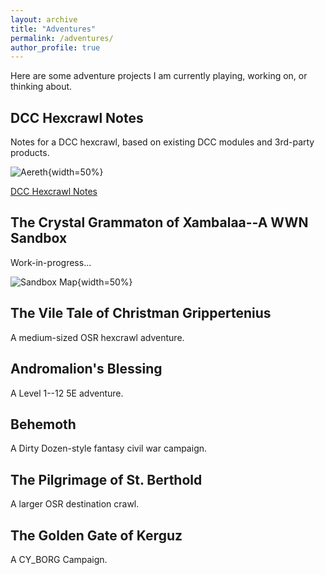 ```yaml
---
layout: archive
title: "Adventures"
permalink: /adventures/
author_profile: true
---
```


Here are some adventure projects I am currently playing, working on, or thinking about.


## DCC Hexcrawl Notes
Notes for a DCC hexcrawl, based on existing DCC modules and 3rd-party products.

![Aereth](http://theophrastus-b0mbastus.github.io/images/aereth_hex_names_numbers.webp){width=50%}

[DCC Hexcrawl Notes](https://theophrastus-b0mbastus.github.io/dcc-hexcrawl/)

## The Crystal Grammaton of Xambalaa--A WWN Sandbox

Work-in-progress...

![Sandbox Map](http://theophrastus-b0mbastus.github.io/images/wwn_map.png){width=50%}


## The Vile Tale of Christman Grippertenius
A medium-sized OSR hexcrawl adventure.


## Andromalion's Blessing

A Level 1--12 5E adventure.

## Behemoth
A Dirty Dozen-style fantasy civil war campaign.

## The Pilgrimage of St. Berthold
A larger OSR destination crawl.

## The Golden Gate of Kerguz
A CY_BORG Campaign.
